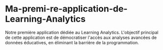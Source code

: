 # Ma-premi-re-application-de-Learning-Analytics
Notre première application dédiée au Learning Analytics.  L'objectif principal de cette application est de démocratiser l'accès aux analyses avancées de données éducatives, en éliminant la barrière de la programmation. 
